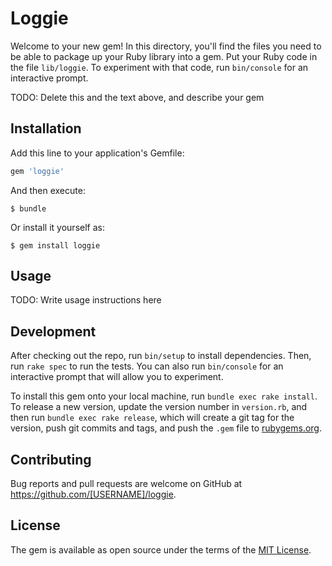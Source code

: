 # Loggie

Welcome to your new gem! In this directory, you'll find the files you need to be able to package up your Ruby library into a gem. Put your Ruby code in the file `lib/loggie`. To experiment with that code, run `bin/console` for an interactive prompt.

TODO: Delete this and the text above, and describe your gem

## Installation

Add this line to your application's Gemfile:

```ruby
gem 'loggie'
```

And then execute:

    $ bundle

Or install it yourself as:

    $ gem install loggie

## Usage

TODO: Write usage instructions here

## Development

After checking out the repo, run `bin/setup` to install dependencies. Then, run `rake spec` to run the tests. You can also run `bin/console` for an interactive prompt that will allow you to experiment.

To install this gem onto your local machine, run `bundle exec rake install`. To release a new version, update the version number in `version.rb`, and then run `bundle exec rake release`, which will create a git tag for the version, push git commits and tags, and push the `.gem` file to [rubygems.org](https://rubygems.org).

## Contributing

Bug reports and pull requests are welcome on GitHub at https://github.com/[USERNAME]/loggie.


## License

The gem is available as open source under the terms of the [MIT License](http://opensource.org/licenses/MIT).

